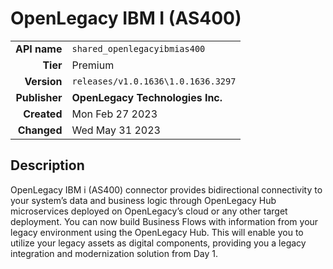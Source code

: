 # OpenLegacy IBM I (AS400)
| | |
|-:|-|
|**API name**|`shared_openlegacyibmias400`|
|**Tier**|Premium|
|**Version**|`releases/v1.0.1636\1.0.1636.3297`|
|**Publisher**|**OpenLegacy Technologies Inc.**|
|**Created**|Mon Feb 27 2023|
|**Changed**|Wed May 31 2023|

## Description
OpenLegacy IBM i (AS400) connector provides bidirectional connectivity to your system’s data and business logic through OpenLegacy Hub microservices deployed on OpenLegacy’s cloud or any other target deployment. You can now build Business Flows with information from your legacy environment using the OpenLegacy Hub. This will enable you to utilize your legacy assets as digital components, providing you a legacy integration and modernization solution from Day 1.
